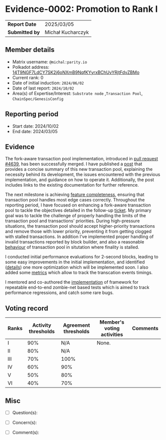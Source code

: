 # Evidence-0002: Promotion to Rank I

|                 |                                                                                             |
| --------------- | ------------------------------------------------------------------------------------------- |
| **Report Date** | 2025/03/05
| **Submitted by**| Michał Kucharczyk                                                                           |


## Member details

- Matrix username: `@michal:parity.io`
- Polkadot address: [14T9NGF7LdCY7SK2j6oNXmB9NqfKYyrxBChUvYRjtFdvZBMo](https://collectives.statescan.io/#/accounts/14T9NGF7LdCY7SK2j6oNXmB9NqfKYyrxBChUvYRjtFdvZBMo)
- Current rank: 0
- Date of initial induction: `2024/06/02`
- Date of last report: `2024/10/02`
- Area(s) of Expertise/Interest: `Substrate node` ,`Transaction Pool`, `ChainSpec/GenesisConfig`


## Reporting period

- Start date: 2024/10/02
- End date: 2024/03/05

## Evidence

The fork-aware transaction pool implementation, introduced in [pull request #4639](https://github.com/paritytech/polkadot-sdk/pull/4639), has been successfully merged. I have published a [post](https://forum.polkadot.network/t/the-fork-aware-transaction-pool/10468) that provides a concise summary of this new transaction pool, explaining the necessity behind its development, the issues encountered with the previous implementation, and guidance on how to operate it. Additionally, the post includes links to the existing documentation for further reference.

The next milestone is achieving [feature completeness](https://github.com/orgs/paritytech/projects/156/views/6), ensuring that transaction pool handles most edge cases correctly. Throughout the reporting period, I have focused on enhancing a fork-aware transaction pool to tackle the objectives detailed in the follow-up [ticket](https://github.com/paritytech/polkadot-sdk/issues/5472). My primary goal was to tackle the challenge of properly handling the limits of the transaction pool and transactions' priorities. During high-pressure situations, the transaction pool should accept higher-priority transactions and remove those with lower priority, preventing it from getting clogged with stalled transactions. In addition I've implemented proper handling of invalid transactions reported by block builder, and also a reasonable [behaviour](https://github.com/paritytech/polkadot-sdk/pull/6661) of transaction pool in situtation where finality is stalled.

I conducted initial performance evaluations for 2-second blocks, leading to some easy improvements in the initial implementation, and identified ([details](https://github.com/paritytech/polkadot-sdk/issues/7399)) one more optimization which will be implemented soon. I also added some [metrics](https://github.com/paritytech/polkadot-sdk/pull/7505) which allow to track the transcation events timings.

I mentored and co-authored the [implementation](https://github.com/paritytech/polkadot-sdk/pull/7257) of framework for repeatable end-to-end zombie-net based tests which is aimed to track performance regressions, and catch some rare bugs.

## Voting record

|  Ranks | Activity thresholds | Agreement thresholds | Member's voting activities | Comments |
|---|---|---|---|---|
|I  |90%   |N/A   | None. |   |
|II |80%   |N/A   |   |  |
|III|70%   |100%  |   |  |
|IV |60%   |90%   |   |  |
|V  |50%   |80%   |   |  |
|VI |40%   |70%   |   |  |


## Misc

- [ ] Question(s): 

- [ ] Concern(s): 

- [ ] Comment(s): 

